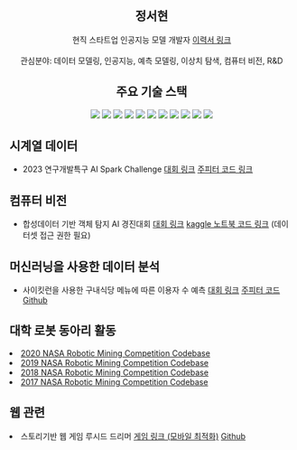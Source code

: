 <link rel="stylesheet" href="https://cdnjs.cloudflare.com/ajax/libs/font-awesome/6.4.0/css/all.min.css" integrity="sha512-iecdLmaskl7CVkqkXNQ/ZH/XLlvWZOJyj7Yy7tcenmpD1ypASozpmT/E0iPtmFIB46ZmdtAc9eNBvH0H/ZpiBw==" crossorigin="anonymous" referrerpolicy="no-referrer" >
<section align='center'>
  <h1 style='letter-spacing=0.1rem'>정서현</h1> 
  현직 스타트업 인공지능 모델 개발자 <a href='https://drive.google.com/file/d/1Tqtyg-xVfSgqByKLe2Srx83gH_XfGx0L/view?usp=sharing'>이력서 링크</a><br/><br/>
  관심분야: 데이터 모델링, 인공지능, 예측 모델링, 이상치 탐색, 컴퓨터 비전, R&D
</section>
<section align='center'>
  <h2> 주요 기술 스택 </h2>
  <img src='https://img.shields.io/badge/PyTorch-3776AB?style=flat-square&logo=PyTorch&logoColor=white'/>
  <img src='https://img.shields.io/badge/sklearn-F7931E?style=flat-square&logo=scikit-learn&logoColor=white'/>
  <img src='https://img.shields.io/badge/Python-3776AB?style=flat-square&logo=Python&logoColor=white'/>
  <img src='https://img.shields.io/badge/Jupyter-F37626?style=flat-square&logo=Jupyter&logoColor=white'/>
  <img src='https://img.shields.io/badge/pandas-150458?style=flat-square&logo=pandas&logoColor=white'/>
  <img src='https://img.shields.io/badge/MySQL-4479A1?style=flat-square&logo=MySQL&logoColor=white'/>
  <img src='https://img.shields.io/badge/Linux-FCC624?style=flat-square&logo=Linux&logoColor=white'/>
  <img src='https://img.shields.io/badge/Docker-2496ED?style=flat-square&logo=Docker&logoColor=white'/>
  <img src='https://img.shields.io/badge/Java-FF160B?style=flat-square&logo=Java&logoColor=white'/>
  <img src='https://img.shields.io/badge/JavaScript-F7DF1E?style=flat-square&logo=JavaScript&logoColor=white'/>
  <img src='https://img.shields.io/badge/Vuejs-4FC08D?style=flat-square&logo=Vue.js&logoColor=white'/>
</section>
<section>
  <h2>시계열 데이터</h2>
  <ul>
    <li>2023 연구개발특구 AI Spark Challenge <a href='https://aifactory.space/task/2317/overview'>대회 링크</a> <a href='https://gist.github.com/jsh318900/9438c231bd8915e294a72165094807ee'>주피터 코드 링크</a></li>
  </ul>
</section>
<section>
  <h2>컴퓨터 비전</h2>
  <ul>
    <li>합성데이터 기반 객체 탐지 AI 경진대회 <a href='https://dacon.io/competitions/official/236107/overview/description'>대회 링크</a> <a href='https://nbviewer.org/gist/jsh318900/aa9114956913582dfa306279ddac04c1'>kaggle 노트북 코드 링크</a> (데이터셋 접근 권한 필요)</li>
  </ul>
</section>
<section>
  <h2>머신러닝을 사용한 데이터 분석</h2>
  <ul>
    <li>사이킷런을 사용한 구내식당 메뉴에 따른 이용자 수 예측 <a href='https://dacon.io/competitions/official/235743/overview/description'>대회 링크</a> <a href='https://nbviewer.org/github/jsh318900/mini_project_2_team_4/blob/main/seohyun_prediction.ipynb'>주피터 코드</a> <a href='https://github.com/jsh318900/mini_project_2_team_4'>Github</a></li>
  </ul>
</section>
<section>
  <h2>대학 로봇 동아리 활동</h2>
</section>
  <li><a href='https://github.com/cwruRobotics/NASA-RMC-2020'>2020 NASA Robotic Mining Competition Codebase</a></li>
  <li><a href='https://github.com/cwruRobotics/NASA-RMC-2019'>2019 NASA Robotic Mining Competition Codebase</a></li>
  <li><a href='https://github.com/cwruRobotics/NASA-RMC-2018'>2018 NASA Robotic Mining Competition Codebase</a></li>
  <li><a href='https://github.com/cwruRobotics/NASA-RMC-2017'>2017 NASA Robotic Mining Competition Codebase</a></li>
<section>
  <h2>웹 관련</h2>
  <li>스토리기반 웹 게임 루시드 드리머 <a href='https://dreamcompass.netlify.app/'>게임 링크 (모바일 최적화)</a> <a href='https://github.com/jsh318900/dream_compass'>Github</a></li>
</section>
